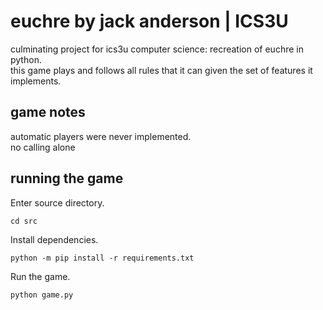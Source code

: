 # euchre by jack anderson | ICS3U
culminating project for ics3u computer science: recreation of euchre in python.\
this game plays and follows all rules that it can given the set of features it implements.

## game notes
automatic players were never implemented.\
no calling alone

## running the game
Enter source directory.
```
cd src
```
Install dependencies.
```
python -m pip install -r requirements.txt
```
Run the game.
```
python game.py
```
